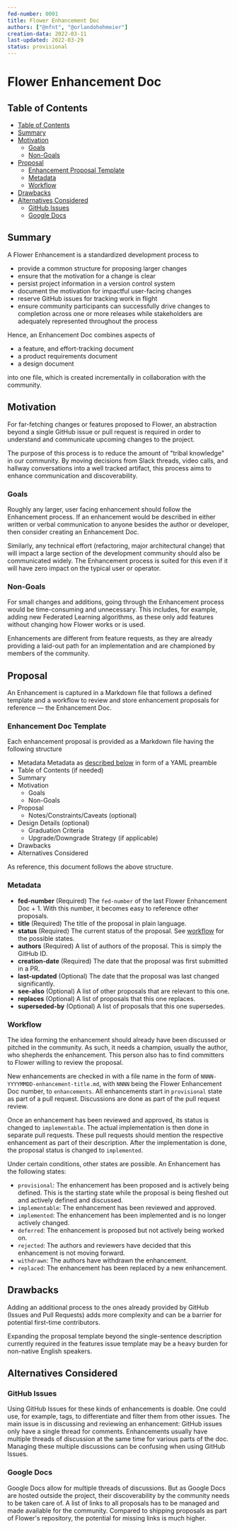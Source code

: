 ```yaml
---
fed-number: 0001
title: Flower Enhancement Doc
authors: ["@nfnt", "@orlandohohmeier"]
creation-data: 2022-03-11
last-updated: 2022-03-29
status: provisional
---
```


# Flower Enhancement Doc

## Table of Contents

- [Table of Contents](#table-of-contents)
- [Summary](#summary)
- [Motivation](#motivation)
  - [Goals](#goals)
  - [Non-Goals](#non-goals)
- [Proposal](#proposal)
  - [Enhancement Proposal Template](#enhancement-proposal-template)
  - [Metadata](#metadata)
  - [Workflow](#workflow)
- [Drawbacks](#drawbacks)
- [Alternatives Considered](#alternatives-considered)
  - [GitHub Issues](#github-issues)
  - [Google Docs](#google-docs)

## Summary

A Flower Enhancement is a standardized development process to

- provide a common structure for proposing larger changes
- ensure that the motivation for a change is clear
- persist project information in a version control system
- document the motivation for impactful user-facing changes
- reserve GitHub issues for tracking work in flight
- ensure community participants can successfully drive changes to completion across one or more releases while stakeholders are adequately represented throughout the process

Hence, an Enhancement Doc combines aspects of

- a feature, and effort-tracking document
- a product requirements document
- a design document

into one file, which is created incrementally in collaboration with the community.

## Motivation

For far-fetching changes or features proposed to Flower, an abstraction beyond a single GitHub issue or pull request is required in order to understand and communicate upcoming changes to the project.

The purpose of this process is to reduce the amount of "tribal knowledge" in our community. By moving decisions from Slack threads, video calls, and hallway conversations into a well tracked artifact, this process aims to enhance communication and discoverability.

### Goals

Roughly any larger, user facing enhancement should follow the Enhancement process. If an enhancement would be described in either written or verbal communication to anyone besides the author or developer, then consider creating an Enhancement Doc.

Similarly, any technical effort (refactoring, major architectural change) that will impact a large section of the development community should also be communicated widely. The Enhancement process is suited for this even if it will have zero impact on the typical user or operator.

### Non-Goals

For small changes and additions, going through the Enhancement process would be time-consuming and unnecessary. This includes, for example, adding new Federated Learning algorithms, as these only add features without changing how Flower works or is used.

Enhancements are different from feature requests, as they are already providing a laid-out path for an implementation and are championed by members of the community.

## Proposal

An Enhancement is captured in a Markdown file that follows a defined template and a workflow to review and store enhancement proposals for reference — the Enhancement Doc.

### Enhancement Doc Template

Each enhancement proposal is provided as a Markdown file having the following structure

- Metadata
  Metadata as [described below](#metadata) in form of a YAML preamble
- Table of Contents (if needed)
- Summary
- Motivation
  - Goals
  - Non-Goals
- Proposal
  - Notes/Constraints/Caveats (optional)
- Design Details (optional)
  - Graduation Criteria
  - Upgrade/Downgrade Strategy (if applicable)
- Drawbacks
- Alternatives Considered

As reference, this document follows the above structure.

### Metadata

- **fed-number** (Required)
  The `fed-number` of the last Flower Enhancement Doc + 1. With this number, it becomes easy to reference other proposals.
- **title** (Required)
  The title of the proposal in plain language.
- **status** (Required)
  The current status of the proposal. See [workflow](#workflow) for the possible states.
- **authors** (Required)
  A list of authors of the proposal. This is simply the GitHub ID.
- **creation-date** (Required)
  The date that the proposal was first submitted in a PR.
- **last-updated** (Optional)
  The date that the proposal was last changed significantly.
- **see-also** (Optional)
  A list of other proposals that are relevant to this one.
- **replaces** (Optional)
  A list of proposals that this one replaces.
- **superseded-by** (Optional)
  A list of proposals that this one supersedes.

### Workflow

The idea forming the enhancement should already have been discussed or pitched in the community. As such, it needs a champion, usually the author, who shepherds the enhancement. This person also has to find committers to Flower willing to review the proposal.

New enhancements are checked in with a file name in the form of `NNNN-YYYYMMDD-enhancement-title.md`, with `NNNN` being the Flower Enhancement Doc number, to `enhancements`. All enhancements start in `provisional` state as part of a pull request. Discussions are done as part of the pull request review.

Once an enhancement has been reviewed and approved, its status is changed to `implementable`. The actual implementation is then done in separate pull requests. These pull requests should mention the respective enhancement as part of their description. After the implementation is done, the proposal status is changed to `implemented`.

Under certain conditions, other states are possible. An Enhancement has the following states:

- `provisional`: The enhancement has been proposed and is actively being defined. This is the starting state while the proposal is being fleshed out and actively defined and discussed.
- `implementable`: The enhancement has been reviewed and approved.
- `implemented`: The enhancement has been implemented and is no longer actively changed.
- `deferred`: The enhancement is proposed but not actively being worked on.
- `rejected`: The authors and reviewers have decided that this enhancement is not moving forward.
- `withdrawn`: The authors have withdrawn the enhancement.
- `replaced`: The enhancement has been replaced by a new enhancement.

## Drawbacks

Adding an additional process to the ones already provided by GitHub (Issues and Pull Requests) adds more complexity and can be a barrier for potential first-time contributors.

Expanding the proposal template beyond the single-sentence description currently required in the features issue template may be a heavy burden for non-native English speakers.

## Alternatives Considered

### GitHub Issues

Using GitHub Issues for these kinds of enhancements is doable. One could use, for example, tags, to differentiate and filter them from other issues. The main issue is in discussing and reviewing an enhancement: GitHub issues only have a single thread for comments. Enhancements usually have multiple threads of discussion at the same time for various parts of the doc. Managing these multiple discussions can be confusing when using GitHub Issues.

### Google Docs

Google Docs allow for multiple threads of discussions. But as Google Docs are hosted outside the project, their discoverability by the community needs to be taken care of. A list of links to all proposals has to be managed and made available for the community. Compared to shipping proposals as part of Flower's repository, the potential for missing links is much higher.
